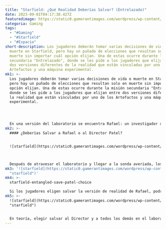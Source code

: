 ```yaml
---
title: "Starfield: ¿Qué Realidad Deberías Salvar? (Entrelazado)"
date: 2023-09-01T04:17:38.427Z
featuredimage: https://static0.gamerantimages.com/wordpress/wp-content/uploads/wm/2023/08/starfield-entangled-rafael-director-patel.jpg?q=50&fit=contain&w=1140&h=&dpr=1.5
categoria: Gaming
tags:
  - "#Gaming"
  - "#Starfield"
  - "#Espacio"
short-description: Los jugadores deberán tomar varias decisiones de vida o
  muerte en Starfield, pero hay un puñado de elecciones que resultan solo en
  muerte sin importar cuál opción elijan. Una de estas ocurre durante la misión
  secundaria "Entrelazado", donde se les pide a los jugadores que elijan entre
  dos versiones diferentes de la realidad que están vinculadas por uno de los
  Artefactos y una máquina experimental.
mk1: >-
  Los jugadores deberán tomar varias decisiones de vida o muerte en Starfield,
  pero hay un puñado de elecciones que resultan solo en muerte sin importar cuál
  opción elijan. Una de estas ocurre durante la misión secundaria "Entrelazado",
  donde se les pide a los jugadores que elijan entre dos versiones diferentes de
  la realidad que están vinculadas por uno de los Artefactos y una máquina
  experimental.




  En una versión del laboratorio se encuentra Rafael: un investigador de Nishina que se había dado por muerto durante muchos años. En la otra versión hay veinte o treinta personas, y los jugadores se ven obligados a elegir cuál de los dos universos alternativos se borrará de la existencia. Puede parecer una elección fácil en teoría, pero los jugadores de Starfield pueden querer pensar en las posibles consecuencias antes de tomar una decisión.
mk2: >-
  #### ¿Deberías Salvar a Rafael o al Director Patel?


  ![starfield](https://static0.gamerantimages.com/wordpress/wp-content/uploads/2023/08/starfield-entangled-choice.jpg?q=50&fit=crop&w=1500&dpr=1.5 "starfield")



  Después de atravesar el laboratorio y llegar a la sonda averiada, los jugadores podrán elegir qué versión de la realidad desean salvar. Sabrán cuándo ha llegado el momento de tomar una decisión cuando su objetivo activo cambie a "Desactivar Interbloqueos de Energía (0/7) o Cambiar Universos". En este punto, la universo que elijan para eliminar el Artefacto será el que se salvará. El otro dejará de existir.
mk3: '![starfield](https://static0.gamerantimages.com/wordpress/wp-content/uploads/2023/08/starfield-entangled-save-patel-choice.jpg?q=50&fit=crop&w=1500&dpr=1.5
  "starfield")'
mk4: >-
  starfield-entangled-save-patel-choice

  Si los jugadores eligen salvar la versión de realidad de Rafael, podrán reclutar a Rafael como compañero. Si deciden salvar la realidad del Director Patel, en cambio, obtendrán un traje espacial legendario llamado Traje Espacial Nishina Experimental Calibrado Incendiario, que tiene los mods Cazador de Bestias, Auto-Medicación e Incendiario adjuntos. También recibirán unos miles de Créditos adicionales, aunque dado lo fácil que es ganar Créditos en Starfield, esto no debería influir demasiado en su decisión.
mk5: >-
  ![starfield](https://static0.gamerantimages.com/wordpress/wp-content/uploads/2023/08/starfield-entangled-save-rafael.jpg?q=50&fit=crop&w=1500&dpr=1.5
  "starfield")


  En teoría, elegir salvar al Director y a todos los demás en el laboratorio de Nishina parece lo correcto, ya que muchas vidas son indiscutiblemente mucho más importantes que la vida de solo un hombre. Sin embargo, algunos podrían ver las cosas de manera diferente. A largo plazo, tener un miembro adicional en la tripulación podría resultar mucho más útil que tener otro traje espacial, incluso si es legendario. Después de todo, hay trajes espaciales mejores disponibles en Starfield para aquellos que saben dónde buscar, pero solo hay un Rafael.
---
```

